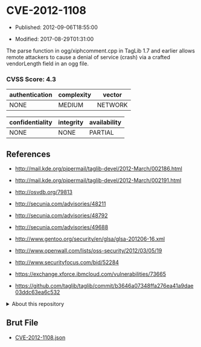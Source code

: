 # CVE-2012-1108

- Published: 2012-09-06T18:55:00

- Modified: 2017-08-29T01:31:00

The parse function in ogg/xiphcomment.cpp in TagLib 1.7 and earlier allows remote attackers to cause a denial of service (crash) via a crafted vendorLength field in an ogg file.

### CVSS Score: **4.3**

| authentication | complexity | vector |
| --- | --- | --- |
| NONE | MEDIUM | NETWORK |

| confidentiality | integrity | availability |
| --- | --- | --- |
| NONE | NONE | PARTIAL |

## References

* http://mail.kde.org/pipermail/taglib-devel/2012-March/002186.html

* http://mail.kde.org/pipermail/taglib-devel/2012-March/002191.html

* http://osvdb.org/79813

* http://secunia.com/advisories/48211

* http://secunia.com/advisories/48792

* http://secunia.com/advisories/49688

* http://www.gentoo.org/security/en/glsa/glsa-201206-16.xml

* http://www.openwall.com/lists/oss-security/2012/03/05/19

* http://www.securityfocus.com/bid/52284

* https://exchange.xforce.ibmcloud.com/vulnerabilities/73665

* https://github.com/taglib/taglib/commit/b3646a07348ffa276ea41a9dae03ddc63ea6c532

<details>
<summary>About this repository</summary> 

  This repository is part of the project [Live Hack CVE](https://github.com/Live-Hack-CVE). Main website can be found [www.live-hack.org](https://www.live-hack.org) 
  
  Made by [Sn0wAlice](https://github.com/Sn0wAlice) for the people that care about security and need to have a feed of the latest CVEs. Hope you enjoy it, don't forget to star the repo and follow me on [Twitter](https://twitter.com/Sn0wAlice) and [Github](https://github.com/Sn0wAlice). And that is my [personnal website](https://www.alice-snow.me/)

  - [Home Page](https://github.com/Live-Hack-CVE)
  - [Framework](https://github.com/Live-Hack-CVE/cve-framework)
  - [CVE database](https://github.com/Live-Hack-CVE/full_database)
  - [Changelog](https://github.com/Live-Hack-CVE/Changelog)
</details>

## Brut File

* [CVE-2012-1108.json](https://raw.githubusercontent.com/Live-Hack-CVE/full_database/main/cves/2012/CVE-2012-1108.json)

